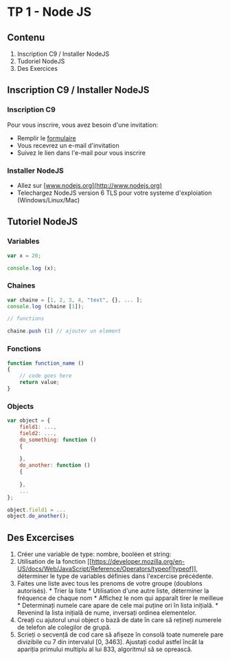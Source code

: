 # TP 1 - Node JS

## Contenu
1. Inscription C9 / Installer NodeJS
2. Tudoriel NodeJS
3. Des Exercices

## Inscription C9 / Installer NodeJS

### Inscription C9
Pour vous inscrire, vous avez besoin d'une invitation:
* Remplir le [formulaire](https://docs.google.com/forms/d/e/1FAIpQLScPsk85MAH9ID-dWYGmnBLendLRfTAjo-ozi-AULiE-JC4Brw/viewform)
* Vous recevrez un e-mail d'invitation
* Suivez le lien dans l'e-mail pour vous inscrire

### Installer NodeJS
* Allez sur [www.nodejs.org](http://www.nodejs.org)
* Telechargez NodeJS version 6 TLS pour votre systeme d'exploiation (Windows/Linux/Mac)

## Tutoriel NodeJS

### Variables

````js
var x = 20;

console.log (x);
````

### Chaines

````js
var chaine = [1, 2, 3, 4, "text", {}, ... ];
console.log (chaine [1]);

// functions

chaine.push (1) // ajouter un element
````

### Fonctions

````js
function function_name ()
{
    // code goes here
    return value;
}
````

### Objects

````js
var object = {
    field1: ...,
    field2: ...,
    do_something: function ()
    {
        
    },
    do_another: function ()
    {
        
    },
    ...
};

object.field1 = ...
object.do_another();
````

## Des Excercises

  1. Créer une variable de type: nombre, booléen et string:
  2. Utilisation de la fonction [[https://developer.mozilla.org/en-US/docs/Web/JavaScript/Reference/Operators/typeof|typeof]], déterminer le type de variables définies dans l'excercise précédente.
  3. Faites une liste avec tous les prenoms de votre groupe (doublons autorisés).
    * Trier la liste
    * Utilisation d'une autre liste, déterminer la fréquence de chaque nom
    * Affichez le nom qui apparaît tirer le meilleue
    * Determinați numele care apare de cele mai puține ori ȋn lista inițialӑ.
    * Revenind la lista inițialӑ de nume, inversați ordinea elementelor.
  4. Creați cu ajutorul unui object o bazӑ de date ȋn care sӑ rețineți numerele de telefon ale colegilor de grupӑ.
  5. Scrieți o secvențӑ de cod care sӑ afișeze ȋn consolӑ toate numerele pare divizibile cu 7 din intervalul [0, 3463]. Ajustați codul astfel ȋncȃt la apariția primului multiplu al lui 833, algoritmul sӑ se opreascӑ.
